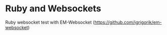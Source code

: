 # Ruby and Websockets
Ruby websocket test with EM-Websocket (https://github.com/igrigorik/em-websocket)
